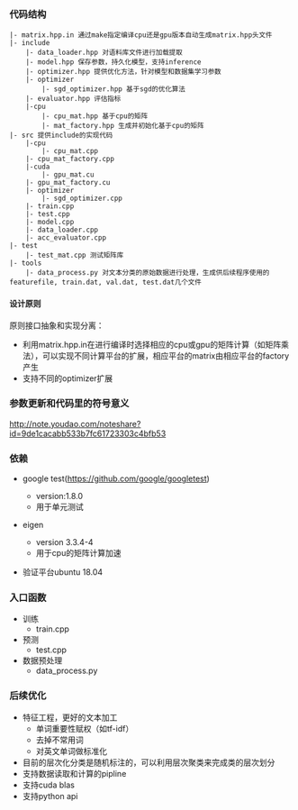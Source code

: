 ### 代码结构

```
|- matrix.hpp.in 通过make指定编译cpu还是gpu版本自动生成matrix.hpp头文件
|- include
    |- data_loader.hpp 对语料库文件进行加载提取
    |- model.hpp 保存参数，持久化模型，支持inference
    |- optimizer.hpp 提供优化方法，针对模型和数据集学习参数
    |- optimizer 
    	|- sgd_optimizer.hpp 基于sgd的优化算法
    |- evaluator.hpp 评估指标
    |-cpu
        |- cpu_mat.hpp 基于cpu的矩阵
    	|- mat_factory.hpp 生成并初始化基于cpu的矩阵
|- src 提供include的实现代码
    |-cpu
        |- cpu_mat.cpp
	|- cpu_mat_factory.cpp
    |-cuda
        |- gpu_mat.cu
	|- gpu_mat_factory.cu
    |- optimizer
        |- sgd_optimizer.cpp
    |- train.cpp
    |- test.cpp
    |- model.cpp
    |- data_loader.cpp
    |- acc_evaluator.cpp
|- test 
    |- test_mat.cpp 测试矩阵库
|- tools
    |- data_process.py 对文本分类的原始数据进行处理，生成供后续程序使用的featurefile, train.dat, val.dat, test.dat几个文件
```

#### 设计原则

原则接口抽象和实现分离：
+ 利用matrix.hpp.in在进行编译时选择相应的cpu或gpu的矩阵计算（如矩阵乘法），可以实现不同计算平台的扩展，相应平台的matrix由相应平台的factory产生
+ 支持不同的optimizer扩展

### 参数更新和代码里的符号意义

http://note.youdao.com/noteshare?id=9de1cacabb533b7fc61723303c4bfb53

### 依赖

+ google test(https://github.com/google/googletest)
	+ version:1.8.0
	+ 用于单元测试

+ eigen
	+ version 3.3.4-4
	+ 用于cpu的矩阵计算加速

+ 验证平台ubuntu 18.04

### 入口函数

+ 训练
	+ train.cpp
+ 预测
	+ test.cpp
+ 数据预处理
	+ data_process.py
### 后续优化 

+ 特征工程，更好的文本加工
	+ 单词重要性赋权（如tf-idf）
	+ 去掉不常用词
	+ 对英文单词做标准化
+ 目前的层次化分类是随机标注的，可以利用层次聚类来完成类的层次划分
+ 支持数据读取和计算的pipline
+ 支持cuda blas
+ 支持python api

